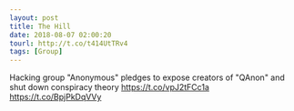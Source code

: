 ```yaml
---
layout: post
title: The Hill
date: 2018-08-07 02:00:20
tourl: http://t.co/t414UtTRv4
tags: [Group]
---
```

Hacking group "Anonymous" pledges to expose creators of "QAnon" and shut down conspiracy theory https://t.co/vpJ2tFCc1a https://t.co/BpjPkDqVVy